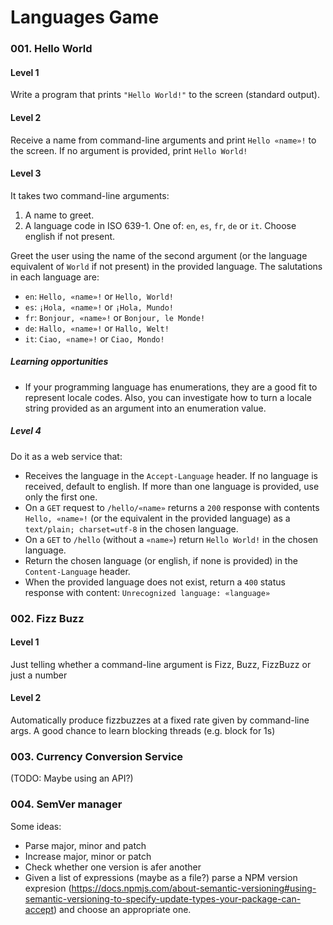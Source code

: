 # Languages Game

### 001. Hello World
#### Level 1
Write a program that prints `"Hello World!"` to the screen (standard output).

#### Level 2
Receive a name from command-line arguments and print `Hello «name»!` to the screen. If no argument is provided, print `Hello World!`

#### Level 3
It takes two command-line arguments:

1. A name to greet.
2. A language code in ISO 639-1. One of: `en`, `es`, `fr`, `de` or `it`. Choose english if not present.

Greet the user using the name of the second argument (or the language equivalent of `World` if not present) in the provided language. The salutations in each language are:

* `en`: `Hello, «name»!` or `Hello, World!`
* `es`: `¡Hola, «name»!` or `¡Hola, Mundo!`
* `fr`: `Bonjour, «name»!` or `Bonjour, le Monde!`
* `de`: `Hallo, «name»!` or `Hallo, Welt!`
* `it`: `Ciao, «name»!` or `Ciao, Mondo!`

##### Learning opportunities
* If your programming language has enumerations, they are a good fit to represent locale codes. Also, you can investigate how to turn a locale string provided as an argument into an enumeration value.

##### Level 4
Do it as a web service that:

* Receives the language in the `Accept-Language` header. If no language is received, default to english. If more than one language is provided, use only the first one.
* On a `GET` request to `/hello/«name»` returns a `200` response with contents `Hello, «name»!` (or the equivalent in the provided language) as a `text/plain; charset=utf-8` in the chosen language. 
* On a `GET` to `/hello` (without a `«name»`) return `Hello World!` in the chosen language.
* Return the chosen language (or english, if none is provided) in the `Content-Language` header.
* When the provided language does not exist, return a `400` status response with content: `Unrecognized language: «language»`

### 002. Fizz Buzz
#### Level 1
Just telling whether a command-line argument is Fizz, Buzz, FizzBuzz or just a number

#### Level 2
Automatically produce fizzbuzzes at a fixed rate given by command-line args. A good chance to learn blocking threads (e.g. block for 1s)


### 003. Currency Conversion Service
(TODO: Maybe using an API?)

### 004. SemVer manager
Some ideas:
* Parse major, minor and patch
* Increase major, minor or patch
* Check whether one version is afer another
* Given a list of expressions (maybe as a file?) parse a NPM version expresion (https://docs.npmjs.com/about-semantic-versioning#using-semantic-versioning-to-specify-update-types-your-package-can-accept) and choose an appropriate one.
